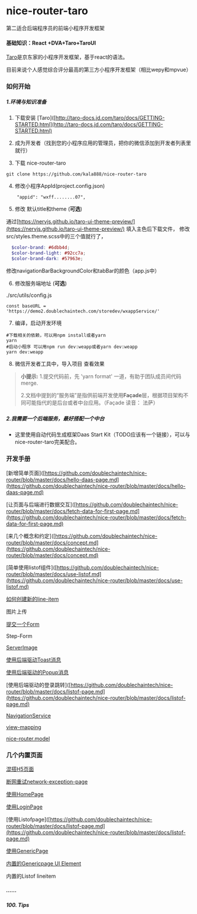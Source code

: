 # nice-router-taro

第二适合后端程序员的前端小程序开发框架

#### 基础知识：React +DVA+Taro+TaroUI

[Taro](https://github.com/NervJS/taro)是京东家的小程序开发框架，基于react的语法。

目前来说个人感觉综合评分最高的第三方小程序开发框架（相比wepy和mpvue）

### 如何开始

##### 1.环境与知识准备

1. 下载安装 [Taro]([http://taro-docs.jd.com/taro/docs/GETTING-STARTED.html](http://taro-docs.jd.com/taro/docs/GETTING-STARTED.html)

2. 成为开发者（找到您的小程序应用的管理员，把你的微信添加到开发者列表里就行）

3. 下载 nice-router-taro

```
git clone https://github.com/kala888/nice-router-taro
```

4. 修改小程序AppId(project.config.json)

```textile
    "appid": "wxff........07",
```

5. 修改 默认title和theme  (**可选**)

通过[https://nervjs.github.io/taro-ui-theme-preview/](https://nervjs.github.io/taro-ui-theme-preview/) 填入主色后下载文件，
 修改src/styles.theme.scss中的三个值就行了，

```scss
  $color-brand: #6dbb4d;  
  $color-brand-light: #92cc7a; 
  $color-brand-dark: #57963e;
```

修改navigationBarBackgroundColor和tabBar的颜色（app.js中）

6. 修改服务端地址  (**可选**)

./src/utils/config.js

```
const baseURL = 'https://demo2.doublechaintech.com/storedev/wxappService/'
```

7. 编译，启动开发环境

```shell
#下载相关的依赖，可以用npm install或者yarn
yarn
#启动小程序 可以用npm run dev:weapp或者yarn dev:weapp
yarn dev:weapp
```

8. 微信开发者工具中，导入项目
   查看效果

> **小提示:**
> 1.提交代码前，先 'yarn format' 一道，有助于团队成员间代码merge.
> 
> 2.文档中提到的“服务端”是指供前端开发使用**Façade**层，根据项目架构不同可能指代的是后台或者中台应用。（Façade 读音： 法萨）

##### 

##### 2.我需要一个后端服务，最好搭配一个中台

- 这里使用自动代码生成框架Daas Start Kit（TODO应该有一个链接），可以与nice-router-taro完美配合。

#### 

### 开发手册

[新增简单页面]([https://github.com/doublechaintech/nice-router/blob/master/docs/hello-daas-page.md](https://github.com/doublechaintech/nice-router/blob/master/docs/hello-daas-page.md)

[让页面与后端进行数据交互]([https://github.com/doublechaintech/nice-router/blob/master/docs/fetch-data-for-first-page.md](https://github.com/doublechaintech/nice-router/blob/master/docs/fetch-data-for-first-page.md)

[来几个概念和约定]([https://github.com/doublechaintech/nice-router/blob/master/docs/concept.md](https://github.com/doublechaintech/nice-router/blob/master/docs/concept.md)

[简单使用listof组件]([https://github.com/doublechaintech/nice-router/blob/master/docs/use-listof.md](https://github.com/doublechaintech/nice-router/blob/master/docs/use-listof.md)

[如何创建新的line-item](https://github.com/doublechaintech/nice-router/blob/master/docs/how-to-create-new-line-item.md)

图片上传

[提交一个Form](https://github.com/doublechaintech/nice-router/blob/master/docs/submit-form.md)

Step-Form

[ServerImage](https://github.com/doublechaintech/nice-router/blob/master/docs/server-image.md)

[使用后端驱动Toast消息](https://github.com/doublechaintech/nice-router/blob/master/docs/taost-from-backend.md)

[使用后端驱动的Popup消息](https://github.com/doublechaintech/nice-router/blob/master/docs/popup-from-backend.md)

[使用后端驱动的登录跳转]([https://github.com/doublechaintech/nice-router/blob/master/docs/listof-page.md](https://github.com/doublechaintech/nice-router/blob/master/docs/listof-page.md)

[NavigationService](https://github.com/doublechaintech/nice-router/blob/master/docs/navigation-service.md)

[view-mapping](https://github.com/doublechaintech/nice-router/blob/master/docs/view-mapping.md)

[nice-router.model](https://github.com/doublechaintech/nice-router/blob/master/docs/nice-router.model.md)

### 几个内置页面

[混搭H5页面](https://github.com/doublechaintech/nice-router/blob/master/docs/h5-page.md)

[断网重试network-exception-page](https://github.com/doublechaintech/nice-router/blob/master/docs/network-exception-page.md)

[使用HomePage](https://github.com/doublechaintech/nice-router/blob/master/docs/home-page.md)

[使用LoginPage](https://github.com/doublechaintech/nice-router/blob/master/docs/login-page.md)

[使用Listofpage]([https://github.com/doublechaintech/nice-router/blob/master/docs/listof-page.md](https://github.com/doublechaintech/nice-router/blob/master/docs/listof-page.md)

[使用GenericPage](https://github.com/doublechaintech/nice-router/blob/master/docs/generic-page.md)

[内置的Genericpage UI Element](https://github.com/doublechaintech/nice-router/blob/master/docs/generic-page-ele.md)

内置的Listof lineitem

##### ......

##### 100. Tips
